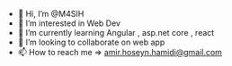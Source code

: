 - 👋 Hi, I’m @M4SIH
- 👀 I’m interested in Web Dev
- 🌱 I’m currently learning Angular , asp.net core , react
- 💞️ I’m looking to collaborate on web app
- 📫 How to reach me => amir.hoseyn.hamidi@gmail.com


<!---
M4SIH/M4SIH is a ✨ special ✨ repository because its `README.md` (this file) appears on your GitHub profile.
You can click the Preview link to take a look at your changes.
--->
